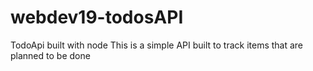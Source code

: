 # webdev19-todosAPI
TodoApi built with node
This is a simple API built to track items that are planned to be done
